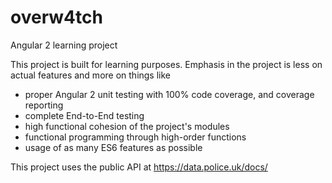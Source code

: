 # overw4tch
Angular 2 learning project

This project is built for learning purposes.
Emphasis in the project is less on actual features and more on things like
  * proper Angular 2 unit testing with 100% code coverage, and coverage reporting
  * complete End-to-End testing
  * high functional cohesion of the project's modules
  * functional programming through high-order functions
  * usage of as many ES6 features as possible

This project uses the public API at https://data.police.uk/docs/
